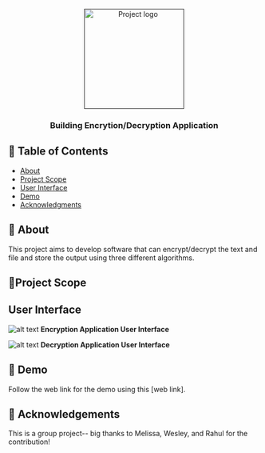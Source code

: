 
<p align="center">
  <a href="" rel="noopener">
 <img width=200px height=200px src="https://i.imgur.com/6wj0hh6.jpg" alt="Project logo"></a>
</p>

<h3 align="center">Building Encrytion/Decryption Application</h3>

<div align="center">

</div>


## 📝 Table of Contents
- [About](#about)
- [Project Scope](#project-scope)
- [User Interface](#user-interface)
- [Demo](#demo)
- [Acknowledgments](#acknowledgement)

## 🧐 About <a name = "about"></a>
This project aims to develop software that can encrypt/decrypt the text and file and store the output using three different algorithms.

## 🎈Project Scope <a name = "project-scope"></a>



## User Interface <a name = "user-interface"></a>

![alt text]( https://github.com/cghimire/Encryption-Decryption-Application/blob/master/crypt%20img/Encrypt%20img.png "UI encryption")
**Encryption Application User Interface**

![alt text]( https://github.com/cghimire/Encryption-Decryption-Application/blob/master/crypt%20img/Decrypt%20img.png "UI encryption")
**Decryption Application User Interface**

## 🚀 Demo <a name = "demo"></a>

Follow the web link for the demo using this [web link]. 

## 🎉 Acknowledgements <a name = "acknowledgement"></a>

This is a group project-- big thanks to Melissa, Wesley, and Rahul for the contribution! 



